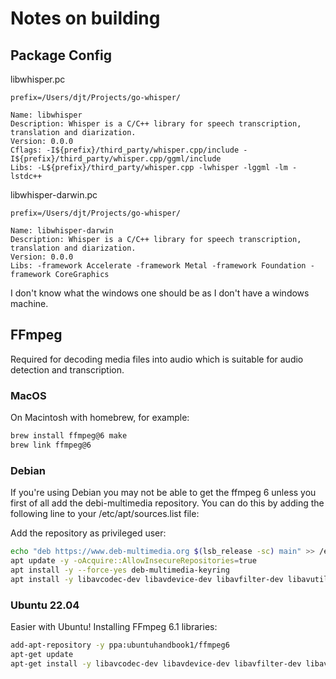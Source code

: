 # Notes on building

## Package Config

libwhisper.pc

```pkg-config
prefix=/Users/djt/Projects/go-whisper/

Name: libwhisper
Description: Whisper is a C/C++ library for speech transcription, translation and diarization.
Version: 0.0.0
Cflags: -I${prefix}/third_party/whisper.cpp/include -I${prefix}/third_party/whisper.cpp/ggml/include
Libs: -L${prefix}/third_party/whisper.cpp -lwhisper -lggml -lm -lstdc++
```

libwhisper-darwin.pc

```pkg-config
prefix=/Users/djt/Projects/go-whisper/

Name: libwhisper-darwin
Description: Whisper is a C/C++ library for speech transcription, translation and diarization.
Version: 0.0.0
Libs: -framework Accelerate -framework Metal -framework Foundation -framework CoreGraphics
```

I don't know what the windows one should be as I don't have a windows machine.

## FFmpeg

Required for decoding media files into audio which is suitable for audio detection and transcription.

### MacOS

On Macintosh with homebrew, for example:

```bash
brew install ffmpeg@6 make
brew link ffmpeg@6
```

### Debian

If you're using Debian you may not be able to get the ffmpeg 6 unless you first of all add the debi-multimedia repository. You can do this by adding the following line to your /etc/apt/sources.list file:

Add the repository as privileged user:

```bash
echo "deb https://www.deb-multimedia.org $(lsb_release -sc) main" >> /etc/apt/sources.list
apt update -y -oAcquire::AllowInsecureRepositories=true
apt install -y --force-yes deb-multimedia-keyring
apt install -y libavcodec-dev libavdevice-dev libavfilter-dev libavutil-dev libswscale-dev libswresample-dev
```

### Ubuntu 22.04

Easier with Ubuntu! Installing FFmpeg 6.1 libraries:

```bash
add-apt-repository -y ppa:ubuntuhandbook1/ffmpeg6
apt-get update
apt-get install -y libavcodec-dev libavdevice-dev libavfilter-dev libavutil-dev libswscale-dev libswresample-dev
```
